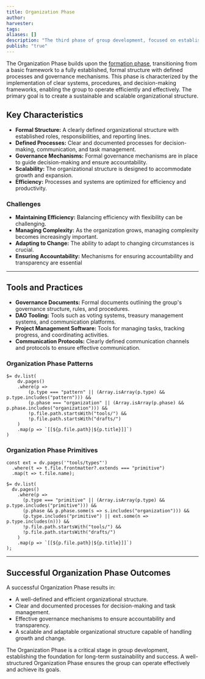 ```yaml
---
title: Organization Phase
author: 
harvester: 
tags: 
aliases: []
description: "The third phase of group development, focused on establishing formal structures and processes."
publish: "true"
---
```


The Organization Phase builds upon the [formation phase](notes/dao-primitives/framework/group-phase/formation.md), transitioning from a basic framework to a fully established, formal structure with defined processes and governance mechanisms. This phase is characterized by the implementation of clear systems, procedures, and decision-making frameworks, enabling the group to operate efficiently and effectively.  The primary goal is to create a sustainable and scalable organizational structure.

## Key Characteristics

* **Formal Structure:**  A clearly defined organizational structure with established roles, responsibilities, and reporting lines.
* **Defined Processes:**  Clear and documented processes for decision-making, communication, and task management.
* **Governance Mechanisms:**  Formal governance mechanisms are in place to guide decision-making and ensure accountability.
* **Scalability:**  The organizational structure is designed to accommodate growth and expansion.
* **Efficiency:**  Processes and systems are optimized for efficiency and productivity.

### Challenges

* **Maintaining Efficiency:**  Balancing efficiency with flexibility can be challenging.
* **Managing Complexity:**  As the organization grows, managing complexity becomes increasingly important.
* **Adapting to Change:**  The ability to adapt to changing circumstances is crucial.
* **Ensuring Accountability:**  Mechanisms for ensuring accountability and transparency are essential

---

## Tools and Practices

* **Governance Documents:**  Formal documents outlining the group's governance structure, rules, and procedures.
* **DAO Tooling:**  Tools such as voting systems, treasury management systems, and communication platforms.
* **Project Management Software:**  Tools for managing tasks, tracking progress, and coordinating activities.
* **Communication Protocols:**  Clearly defined communication channels and protocols to ensure effective communication.

### Organization Phase Patterns

```dataviewjs
$= dv.list(
    dv.pages()
    .where(p => 
        (p.type === "pattern" || (Array.isArray(p.type) && p.type.includes("pattern"))) &&
        (p.phase === "organization" || (Array.isArray(p.phase) && p.phase.includes("organization"))) &&
        !p.file.path.startsWith("tools/") &&
        !p.file.path.startsWith("drafts/")
    )
    .map(p => `[[${p.file.path}|${p.title}]]`)
)
```

### Organization Phase Primitives

```dataviewjs
const ext = dv.pages('"tools/types"')
  .where(t => t.file.frontmatter?.extends === "primitive")
  .map(t => t.file.name);

$= dv.list(
  dv.pages()
    .where(p =>
      (p.type === "primitive" || (Array.isArray(p.type) && p.type.includes("primitive"))) &&
      (p.phase && p.phase.some(s => s.includes("organization"))) &&
      (p.type.includes("primitive") || ext.some(n => p.type.includes(n))) &&
      !p.file.path.startsWith("tools/") &&
      !p.file.path.startsWith("drafts/")
    )
    .map(p => `[[${p.file.path}|${p.title}]]`)
);
```

---

## Successful Organization Phase Outcomes

A successful Organization Phase results in:

* A well-defined and efficient organizational structure.
* Clear and documented processes for decision-making and task management.
* Effective governance mechanisms to ensure accountability and transparency.
* A scalable and adaptable organizational structure capable of handling growth and change.

The Organization Phase is a critical stage in group development, establishing the foundation for long-term sustainability and success.  A well-structured Organization Phase ensures the group can operate effectively and achieve its goals.